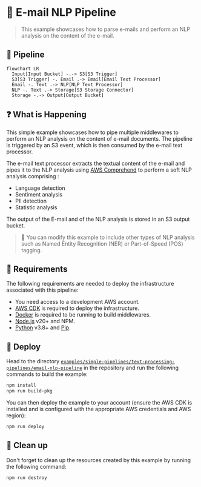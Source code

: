 # 📨 E-mail NLP Pipeline

> This example showcases how to parse e-mails and perform an NLP analysis on the content of the e-mail.

## :dna: Pipeline

```mermaid
flowchart LR
  Input[Input Bucket] -.-> S3[S3 Trigger]
  S3[S3 Trigger] -. Email .-> Email[Email Text Processor]
  Email -. Text .-> NLP[NLP Text Processor]
  NLP -. Text .-> Storage[S3 Storage Connector]
  Storage -.-> Output[Output Bucket]
```

## ❓ What is Happening

This simple example showcases how to pipe multiple middlewares to perform an NLP analysis on the content of e-mail documents. The pipeline is triggered by an S3 event, which is then consumed by the e-mail text processor.

The e-mail text processor extracts the textual content of the e-mail and pipes it to the NLP analysis using [AWS Comprehend](https://aws.amazon.com/comprehend/) to perform a soft NLP analysis comprising :

- Language detection
- Sentiment analysis
- PII detection
- Statistic analysis

The output of the E-mail and of the NLP analysis is stored in an S3 output bucket.

> 💁 You can modify this example to include other types of NLP analysis such as Named Entity Recognition (NER) or Part-of-Speed (POS) tagging.

## 📝 Requirements

The following requirements are needed to deploy the infrastructure associated with this pipeline:

- You need access to a development AWS account.
- [AWS CDK](https://docs.aws.amazon.com/cdk/latest/guide/getting_started.html#getting_started_install) is required to deploy the infrastructure.
- [Docker](https://docs.docker.com/get-docker/) is required to be running to build middlewares.
- [Node.js](https://nodejs.org/en/download/) v20+ and NPM.
- [Python](https://www.python.org/downloads/) v3.8+ and [Pip](https://pip.pypa.io/en/stable/installation/).

## 🚀 Deploy

Head to the directory [`examples/simple-pipelines/text-processing-pipelines/email-nlp-pipeline`](/examples/simple-pipelines/text-processing-pipelines/email-nlp-pipeline) in the repository and run the following commands to build the example:

```bash
npm install
npm run build-pkg
```

You can then deploy the example to your account (ensure the AWS CDK is installed and is configured with the appropriate AWS credentials and AWS region):

```bash
npm run deploy
```

## 🧹 Clean up

Don't forget to clean up the resources created by this example by running the following command:

```bash
npm run destroy
```
